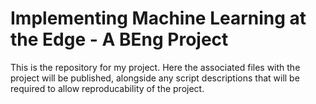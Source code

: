 # Implementing Machine Learning at the Edge - A BEng Project
This is the repository for my project. Here the associated files with the project will be published, alongside any script descriptions that will be required to allow reproducability of the project.
